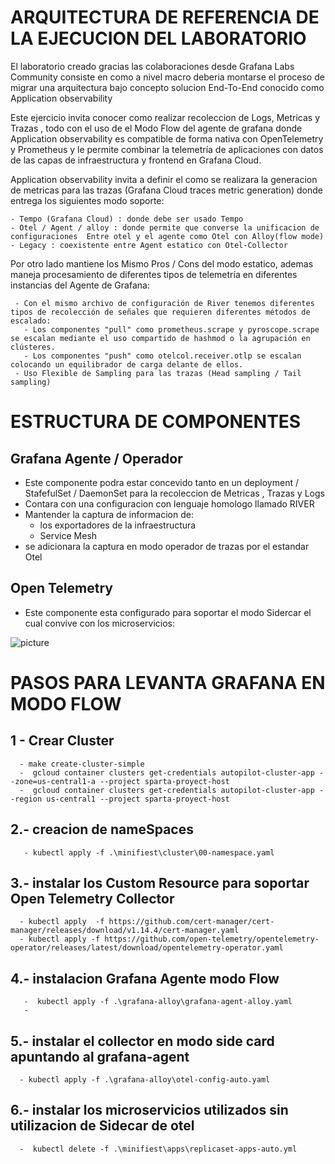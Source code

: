 
# ARQUITECTURA DE REFERENCIA DE LA EJECUCION DEL LABORATORIO 

El laboratorio creado gracias las colaboraciones desde Grafana Labs Community consiste en como a nivel macro deberia montarse el proceso de migrar una arquitectura bajo concepto solucion End-To-End conocido como Application observability  

Este ejercicio  invita conocer como realizar recoleccion de Logs, Metricas y Trazas , todo con el uso de el Modo Flow del agente de grafana donde   Application observability  es compatible de forma nativa con OpenTelemetry y Prometheus y le permite combinar la telemetría de aplicaciones con datos de las capas de infraestructura y frontend en Grafana Cloud.

Application observability   invita a definir el como se realizara la generacion de metricas para las trazas (Grafana Cloud traces metric generation) donde entrega los siguientes modo soporte:
 
 ````
 - Tempo (Grafana Cloud) : donde debe ser usado Tempo 
 - Otel / Agent / alloy : donde permite que converse la unificacion de configuraciones  Entre otel y el agente como Otel con Alloy(flow mode) 
 - Legacy : coexistente entre Agent estatico con Otel-Collector
````  

Por otro lado  mantiene los Mismo Pros / Cons del modo estatico, ademas maneja procesamiento de diferentes tipos de telemetría en diferentes instancias del Agente de Grafana:

````
 - Con el mismo archivo de configuración de River tenemos diferentes tipos de recolección de señales que requieren diferentes métodos de escalado:
   - Los componentes "pull" como prometheus.scrape y pyroscope.scrape se escalan mediante el uso compartido de hashmod o la agrupación en clústeres.
   - Los componentes "push" como otelcol.receiver.otlp se escalan colocando un equilibrador de carga delante de ellos.
 - Uso Flexible de Sampling para las trazas (Head sampling / Tail sampling)
````


# ESTRUCTURA DE COMPONENTES 

## Grafana Agente / Operador 
 - Este componente podra estar concevido tanto en un deployment / StafefulSet / DaemonSet para la recoleccion de Metricas , Trazas y Logs
 - Contara con una configuracion con lenguaje homologo llamado RIVER 
 - Mantender la captura de informacion de:
   - los exportadores de la infraestructura
   - Service Mesh
 - se adicionara la captura en modo operador de trazas por el estandar Otel
  
 ## Open Telemetry

 - Este componente esta configurado para soportar el modo Sidercar el cual convive con los microservicios:





![picture](Grafana_Agent_Flow_Mode.png)




# PASOS PARA LEVANTA GRAFANA EN MODO FLOW

## 1 - Crear Cluster
````
  - make create-cluster-simple 
  -  gcloud container clusters get-credentials autopilot-cluster-app --zone=us-central1-a --project sparta-proyect-host 
  -  gcloud container clusters get-credentials autopilot-cluster-app --region us-central1 --project sparta-proyect-host
```` 

## 2.- creacion de nameSpaces
````
   - kubectl apply -f .\minifiest\cluster\00-namespace.yaml
````

## 3.- instalar los Custom Resource para soportar Open Telemetry Collector

````
  - kubectl apply  -f https://github.com/cert-manager/cert-manager/releases/download/v1.14.4/cert-manager.yaml
  - kubectl apply -f https://github.com/open-telemetry/opentelemetry-operator/releases/latest/download/opentelemetry-operator.yaml
````

## 4.- instalacion Grafana Agente modo Flow

````
   -  kubectl apply -f .\grafana-alloy\grafana-agent-alloy.yaml
   -  
````


## 5.- instalar el collector en modo side card apuntando al grafana-agent

````
  - kubectl apply -f .\grafana-alloy\otel-config-auto.yaml
````

## 6.- instalar los microservicios utilizados sin utilizacion de Sidecar de otel 
````
  -  kubectl delete -f .\minifiest\apps\replicaset-apps-auto.yml 
````